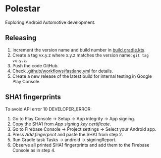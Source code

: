 # Polestar

Exploring Android Automotive development.

## Releasing

1. Increment the version name and build number in [build.gradle.kts](automotive/build.gradle.kts).
2. Create a tag vx.y.z where x.y.z matches the version name: `git tag vx.y.z`.
3. Push the code GitHub.
4. Check [.github/workflows/fastlane.yml](.github/workflows/fastlane.yml) for details.
5. Create a new release of the latest build for internal testing in Google Play Console.

## SHA1 fingerprints

To avoid API error 10 DEVELOPER_ERROR:

1. Go to Play Console -> Setup -> App integrity -> App signing.
2. Copy the SHA1 from *App signing key certificate*.
3. Go to Firebase Console -> Project settings -> Select your Android app.
4. Press *Add fingerprint* and paste the SHA1 from step 2.
5. Run Gradle task Tasks -> android -> signingReport.
6. Observe all printed SHA1 fingerprints and add them to the Firebase Console as in step 4.
